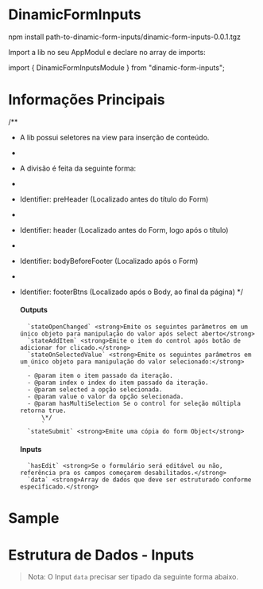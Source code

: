 # DinamicFormInputs

npm install path-to-dinamic-form-inputs/dinamic-form-inputs-0.0.1.tgz

Import a lib no seu AppModul e declare no array de imports:

import { DinamicFormInputsModule } from "dinamic-form-inputs";

# Informações Principais

/\*\*

- A lib possui seletores na view para inserção de conteúdo.
-
- A divisão é feita da seguinte forma:
-
- Identifier: preHeader (Localizado antes do título do Form)
-
- Identifier: header (Localizado antes do Form, logo após o título)
-
- Identifier: bodyBeforeFooter (Localizado após o Form)
-
- Identifier: footerBtns (Localizado após o Body, ao final da página)
  \*/

  #### Outputs

        `stateOpenChanged` <strong>Emite os seguintes parâmetros em um único objeto para manipulação do valor após select aberto</strong>
        `stateAddItem` <strong>Emite o item do control após botão de adicionar for clicado.</strong>
        `stateOnSelectedValue` <strong>Emite os seguintes parâmetros em um único objeto para manipulação do valor selecionado:</strong>
        `
        - @param item o item passado da iteração.
        - @param index o index do item passado da iteração.
        - @param selected a opção selecionada.
        - @param value o valor da opção selecionada.
        - @param hasMultiSelection Se o control for seleção múltipla retorna true.
            \*/
            `
        `stateSubmit` <strong>Emite uma cópia do form Object</strong>

    #### Inputs
        `hasEdit` <strong>Se o formulário será editável ou não, referência pra os campos começarem desabilitados.</strong>
        `data` <strong>Array de dados que deve ser estruturado conforme especificado.</strong>


# Sample 

# Estrutura de Dados - Inputs

> Nota: O Input `data` precisar ser tipado da seguinte forma abaixo.